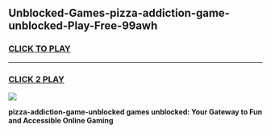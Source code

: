 
## Unblocked-Games-pizza-addiction-game-unblocked-Play-Free-99awh
<h3>
<a href="https://premium76.site?title=pizza-addiction-game-unblocked&ref=23A">CLICK TO PLAY</a></h3>
<hr>

<h3>
<a href="https://premium76.site?title=pizza-addiction-game-unblocked&ref=23A">CLICK 2 PLAY</a>
  
</h3>

<a href="https://premium76.site?title=pizza-addiction-game-unblocked&ref=23A"><img src="https://clearcache.store/games.png"></a>


**pizza-addiction-game-unblocked games unblocked: Your Gateway to Fun and Accessible Online Gaming**
